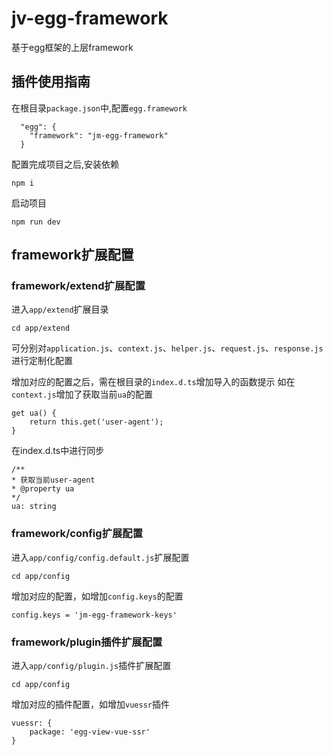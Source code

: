 # jv-egg-framework
基于egg框架的上层framework

## 插件使用指南
在根目录`package.json`中,配置`egg.framework`  
```
  "egg": {
    "framework": "jm-egg-framework"
  }
```  
配置完成项目之后,安装依赖  
```
npm i
```
启动项目  
```
npm run dev
```

## framework扩展配置  
### framework/extend扩展配置  
进入`app/extend`扩展目录  
```
cd app/extend
```
可分别对`application.js`、`context.js`、`helper.js`、`request.js`、`response.js`进行定制化配置

增加对应的配置之后，需在根目录的`index.d.ts`增加导入的函数提示
如在`context.js`增加了获取当前`ua`的配置  
```
get ua() {
    return this.get('user-agent');
}
```  
在index.d.ts中进行同步  
```
/**
* 获取当前user-agent
* @property ua
*/
ua: string
```

### framework/config扩展配置  
进入`app/config/config.default.js`扩展配置  
```
cd app/config
```  
增加对应的配置，如增加`config.keys`的配置
```
config.keys = 'jm-egg-framework-keys'
```

### framework/plugin插件扩展配置
进入`app/config/plugin.js`插件扩展配置  
```
cd app/config
``` 
增加对应的插件配置，如增加`vuessr`插件
```
vuessr: {
    package: 'egg-view-vue-ssr'
}
```